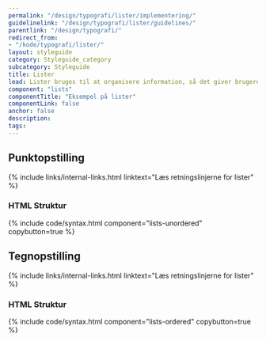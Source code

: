 ```yaml
---
permalink: "/design/typografi/lister/implementering/"
guidelinelink: "/design/typografi/lister/guidelines/"
parentlink: "/design/typografi/"
redirect_from:
- "/kode/typografi/lister/"
layout: styleguide
category: Styleguide_category
subcategory: Styleguide
title: Lister
lead: Lister bruges til at organisere information, så det giver brugeren overblik.
component: "lists"
componentTitle: "Eksempel på lister"
componentLink: false
anchor: false
description:
tags:
---
```


## Punktopstilling

{% include links/internal-links.html linktext="Læs retningslinjerne for lister" %}

### HTML Struktur

{% include code/syntax.html component="lists-unordered" copybutton=true %}

## Tegnopstilling

{% include links/internal-links.html linktext="Læs retningslinjerne for lister" %}

### HTML Struktur

{% include code/syntax.html component="lists-ordered" copybutton=true %}
